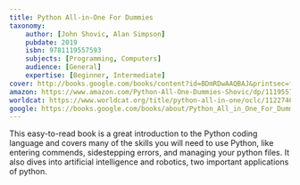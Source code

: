 ```yaml
---
title: Python All-in-One For Dummies
taxonomy:
	author: [John Shovic, Alan Simpson]
	pubdate: 2019
	isbn: 9781119557593
	subjects: [Programming, Computers]
	audience: [General]
	expertise: [Beginner, Intermediate]
cover: http://books.google.com/books/content?id=BDmRDwAAQBAJ&printsec=frontcover&img=1&zoom=1&edge=curl&source=gbs_api
amazon: https://www.amazon.com/Python-All-One-Dummies-Shovic/dp/1119557593/ref=sr_1_1?keywords=Python+all-in-one&qid=1575492272&sr=8-1
worldcat: https://www.worldcat.org/title/python-all-in-one/oclc/1122746992&referer=brief_results
google: https://books.google.com/books/about/Python_All_in_One_For_Dummies.html?hl=&id=BDmRDwAAQBAJ
---
```

This easy-to-read book is a great introduction to the Python coding language and covers many of the skills you will need to use Python, like entering commends, sidestepping errors, and managing your python files.  It also dives into artificial intelligence and robotics, two important applications of python.